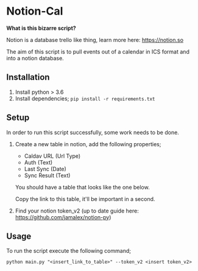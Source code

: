 Notion-Cal
===============
**What is this bizarre script?**

Notion is a database trello like thing, learn more here: https://notion.so

The aim of this script is to pull events out of a calendar in ICS format and into a notion database.


Installation
-------------------

1. Install python > 3.6
2. Install dependencies; `pip install -r requirements.txt`


Setup
------------------

In order to run this script successfully, some work needs to be done.

1. Create a new table in notion, add the following properties;
    - Caldav URL (Url Type)
    - Auth (Text)
    - Last Sync (Date)
    - Sync Result (Text)

    You should have a table that looks like the one below.
    
    
    
    Copy the link to this table, it'll be important in a second.
    
2. Find your notion token_v2 (up to date guide here: https://github.com/jamalex/notion-py)

Usage
------------------

To run the script execute the following command;

```
python main.py "<insert_link_to_table>" --token_v2 <insert token_v2>
```

